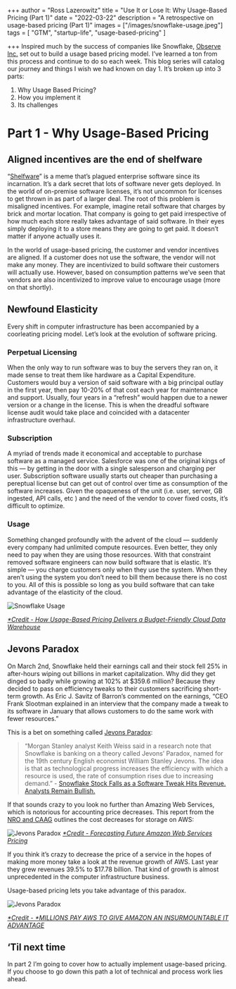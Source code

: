 +++
author = "Ross Lazerowitz"
title = "Use It or Lose It: Why Usage-Based Pricing (Part 1)"
date = "2022-03-22"
description = "A retrospective on usage-based pricing (Part 1)"
images = ["/images/snowflake-usage.jpeg"]
tags = [
    "GTM",
    "startup-life",
    "usage-based-pricing"
]

+++
Inspired much by the success of companies like Snowflake, [Observe Inc.](https://observeinc.com/) set out to build a usage based pricing model. I’ve learned a ton from this process and continue to do so each week. This blog series will catalog our journey and things I wish we had known on day 1. It’s broken up into 3 parts:
1. Why Usage Based Pricing?
2. How you implement it
3. Its challenges

<!--more-->

# Part 1 - Why Usage-Based Pricing
## Aligned incentives are the end of shelfware
“[Shelfware](https://www.techtarget.com/searchsap/definition/shelfware#:~:text=Shelfware%20is%20slang%20for%20software,of%20working%20with%20legacy%20applications.)” is a meme that’s plagued enterprise software since its incarnation. It’s a dark secret that lots of software never gets deployed. In the world of on-premise software licenses, it’s not uncommon for licenses to get thrown in as part of a larger deal. The root of this problem is misaligned incentives. For example, imagine retail software that charges by brick and mortar location. That company is going to get paid irrespective of how much each store really takes advantage of said software. In their eyes simply deploying it to a store means they are going to get paid. It doesn’t matter if anyone actually uses it. 

In the world of usage-based pricing, the customer and vendor incentives are aligned. If a customer does not use the software, the vendor will not make any money. They are incentivized to build software their customers will actually use. However, based on consumption patterns we’ve seen that vendors are also incentivized to improve value to encourage usage (more on that shortly).

## Newfound Elasticity
Every shift in computer infrastructure has been accompanied by a coorleating pricing model. Let’s look at the evolution of software pricing.

### Perpetual Licensing
When the only way to run software was to buy the servers they ran on, it made sense to treat them like hardware as a Capital Expenditure. Customers would buy a version of said software with a big principal outlay in the first year, then pay 10-20% of that cost each year for maintenance and support. Usually, four years in a “refresh” would happen due to a newer version or a change in the license. This is when the dreadful software license audit would take place and coincided with a datacenter infrastructure overhaul.

### Subscription
A myriad of trends made it economical and acceptable to purchase software as a managed service. Salesforce was one of the original kings of this — by getting in the door with a single salesperson and charging per user. Subscription software usually starts out cheaper than purchasing a pereptual license but can get out of control over time as consumption of the software increases. Given the opaqueness of the unit (i.e. user, server, GB ingested, API calls, etc ) and the need of the vendor to cover fixed costs, it’s difficult to optimize.

### Usage
Something changed profoundly with the advent of the cloud — suddenly every company had unlimited compute resources. Even better, they only need to pay when they are using those resources. With that constraint removed software engineers can now build software that is elastic. It’s simple — you charge customers only when they use the system. When they aren't using the system you don’t need to bill them because there is no cost to you. All of this is possible so long as you build software that can take advantage of the elasticity of the cloud.

![Snowflake Usage](/images/snowflake-usage.jpeg)

*[*Credit - How Usage-Based Pricing Delivers a Budget-Friendly Cloud Data Warehouse](https://www.snowflake.com/blog/how-usage-based-pricing-delivers-a-budget-friendly-cloud-data-warehouse/)*

## Jevons Paradox
On March 2nd, Snowflake held their earnings call and their stock fell 25% in after-hours wiping out billions in market capitalization. Why did they get dinged so badly while growing at 102% at $359.6 million? Because they decided to pass on efficiency tweaks to their customers sacrificing short-term growth. As Eric J. Savitz of Barron’s commented on the earnings,  “CEO Frank Slootman explained in an interview that the company made a tweak to its software in January that allows customers to do the same work with fewer resources.” 

This is a bet on something called [Jevons Paradox](https://en.wikipedia.org/wiki/Jevons_paradox#:~:text=In%20economics%2C%20the%20Jevons%20paradox,rises%20due%20to%20increasing%20demand.):

> “Morgan Stanley analyst Keith Weiss said in a research note that Snowflake is banking on a theory called Jevons’ Paradox, named for the 19th century English economist William Stanley Jevons. The idea is that as technological progress increases the efficiency with which a resource is used, the rate of consumption rises due to increasing demand.” - [Snowflake Stock Falls as a Software Tweak Hits Revenue. Analysts Remain Bullish.](https://www.barrons.com/articles/snowflake-stock-falls-as-a-software-tweak-hits-revenue-analysts-remain-bullish-51646333077?reflink=article_emailShare)


If that sounds crazy to you look no further than Amazing Web Services, which is notorious for accounting price decreases. This report from the [NRO and CAAG](https://www.iceaaonline.com/ready/wp-content/uploads/2019/06/CC06-Paper-Forecasting-Future-Amazon-Web-Services-Pricing-Souiri.pdf) outlines the cost decreases for storage on AWS:

![Jevons Paradox](/images/s3-jevon.png)
*[*Credit - Forecasting Future Amazon Web Services Pricing](https://www.iceaaonline.com/ready/wp-content/uploads/2019/06/CC06-Paper-Forecasting-Future-Amazon-Web-Services-Pricing-Souiri.pdf)*

If you think it’s crazy to decrease the price of a service in the hopes of making more money take a look at the revenue growth of AWS. Last year they grew revenues 39.5% to $17.78 billion. That kind of growth is almost unprecedented in the computer infrastructure business.

Usage-based pricing lets you take advantage of this paradox.

![Jevons Paradox](/images/aws-rev.jpeg)

*[*Credit - *MILLIONS PAY AWS TO GIVE AMAZON AN INSURMOUNTABLE IT ADVANTAGE](https://www.nextplatform.com/2022/02/04/millions-pay-aws-to-give-amazon-an-insurmountable-it-advantage/)*

## ‘Til next time
In part 2 I’m going to cover how to actually implement usage-based pricing. If you choose to go down this path a lot of technical and process work lies ahead.

